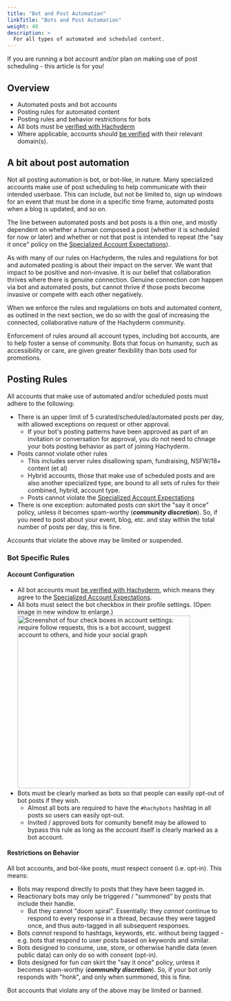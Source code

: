 ```yaml
---
title: "Bot and Post Automation"
linkTitle: "Bots and Post Automation"
weight: 40
description: >
  For all types of automated and scheduled content.
---
```


If you are running a bot account and/or plan on making use of post scheduling - this
article is for you!

## Overview

- Automated posts and bot accounts
- Posting rules for automated content
- Posting rules and behavior restrictions for bots
- All bots must be [verified with Hachyderm](../verification/)
- Where applicable, accounts should [be verified](../../mastodon/user/verification/)
  with their relevant domain(s).

## A bit about post automation

Not all posting automation is bot, or bot-like, in nature. Many specialized accounts make
use of post scheduling to help communicate with their intended userbase.
This can include, but not be limited to, sign up windows for an event that must
be done in a specific time frame, automated posts when a blog is updated, and so on.

The line between automated posts and bot posts is a thin one, and mostly dependent on
whether a human composed a post (whether it is scheduled for now or later) and whether or not
that post is intended to repeat (the "say it once" policy on the [Specialized Account Expectations](../covenant/)).

As with many of our rules on Hachyderm, the rules and regulations for bot and automated posting
is about their impact on the server. We want that impact to be positive and non-invasive. It is
our belief that collaboration thrives where there is genuine connection. Genuine connection _can_
happen via bot and automated posts, but cannot thrive if those posts become invasive or compete with
each other negatively.

When we enforce the rules and regulations on bots and automated content, as outlined in the next
section, we do so with the goal of increasing the connected, collaborative nature of the
Hachyderm community.

Enforcement of rules
around all account types, including bot accounts, are to help
foster a sense of community. Bots that focus on humanity, such as
accessibility or care, are given greater flexibility than bots
used for promotions.

## Posting Rules

All accounts that make use of automated and/or scheduled posts must adhere to the following:

- There is an upper limit of 5 curated/scheduled/automated posts per day, with allowed exceptions on request or other approval.
  - If your bot's posting patterns have been approved as part of
	an invitation or conversation for approval, you do not need to
	chnage your bots posting behavior as part of joining
	Hachyderm.
- Posts cannot violate other rules
  - This includes server rules disallowing spam, fundraising, NSFW/18+ content (et al)
  - Hybrid accounts, those that make use of scheduled posts and are also another specialized type,
    are bound to all sets of rules for their combined, hybrid, account type.
  - Posts cannot violate the [Specialized Account Expectations](../covenant/)
- There is one exception: automated posts _can_ skirt the "say it once" policy, unless it
  becomes spam-worthy (**_community discretion_**). So, if you need to post about your event,
  blog, etc. and stay within the total number of posts per day, this is fine.

Accounts that violate the above may be limited or suspended.

### Bot Specific Rules

#### Account Configuration

- All bot accounts must [be verified with Hachyderm](../verification/), which means they agree to the [Specialized Account Expectations](../covenant/).
- All bots must select the bot checkbox in their profile settings. (Open image in new window to enlarge.)<br />
  <img src="../mastodon-bot-account.png"
       alt="Screenshot of four check boxes in account settings: require follow
       requests, this is a bot account, suggest account to others, and hide
       your social graph" 
       width="400px" />
- Bots must be clearly marked as bots so that people can easily
  opt-out of bot posts if they wish.
  - Almost all bots are required to have the `#hachybots` hashtag
	in all posts so users can easily opt-out.
  - Invited / approved bots for comunity benefit may be allowed to
	bypass this rule as long as the account itself is clearly marked as
	a bot account.

#### Restrictions on Behavior

All bot accounts, and bot-like posts, must respect consent (i.e. opt-in). This means:

- Bots may respond directly to posts that they have been tagged in.
- Reactionary bots may only be triggered / "summoned" by posts that include their handle.
  - But they cannot "doom spiral". Essentially: they _cannot_ continue to respond to every response in
    a thread, because they were tagged once, and thus auto-tagged in all subsequent responses.
- Bots _cannot_ respond to hashtags, keywords, etc. without being tagged - e.g. bots that respond to user posts based on keywords and similar.
- Bots designed to consume, use, store, or otherwise handle data (even public data) can only do so with consent (opt-in).
- Bots designed for fun _can_ skirt the "say it once" policy, unless it becomes spam-worthy (**_community discretion_**). So, if your bot only responds with "honk", and only when summoned, this is fine.

Bot accounts that violate any of the above may be limited or banned.
